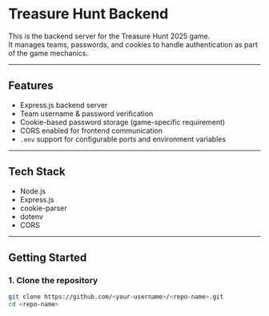 # Treasure Hunt Backend

This is the backend server for the Treasure Hunt 2025 game.  
It manages teams, passwords, and cookies to handle authentication as part of the game mechanics.

---

## Features
- Express.js backend server
- Team username & password verification
- Cookie-based password storage (game-specific requirement)
- CORS enabled for frontend communication
- `.env` support for configurable ports and environment variables

---

## Tech Stack
- Node.js
- Express.js
- cookie-parser
- dotenv
- CORS

---

## Getting Started

### 1. Clone the repository
```sh
git clone https://github.com/<your-username>/<repo-name>.git
cd <repo-name>
